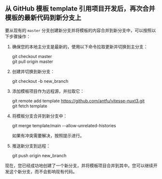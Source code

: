 ## 从 GitHub 模板 template 引用项目开发后，再次合并模板的最新代码到新分支上

要从现有的 `master` 分支创建新分支并将模板的内容合并到新分支中，可以按照以下步骤操作：

1. 确保您的本地主分支是最新的，使用以下命令拉取更新并切换到主分支：
    
    git checkout master  
    git pull origin master
    
2. 创建并切换到新分支：
    
    git checkout -b new_branch
    
3. 添加模板项目作为远程源，并拉取它：
    
    git remote add template https://github.com/antfu/vitesse-nuxt3.git  
    git fetch template
    
4. 将模板分支合并到新分支中：
    
    git merge template/main --allow-unrelated-histories
    
    如果有冲突需要解决，按照提示进行。
    
5. 推送新分支到远程：
    
    git push origin new_branch
    

现在，您已经成功地创建了一个新分支，并将模板项目合并到其中。您可以继续开发这个新分支，而不会影响现有代码。